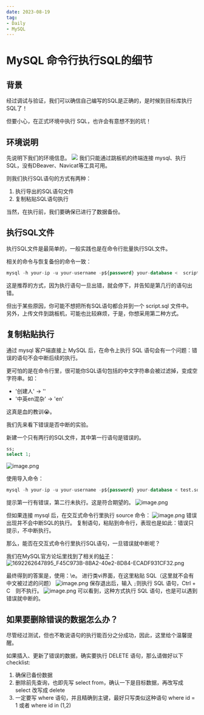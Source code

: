 ```yaml
---
date: 2023-08-19
tag:
- Daily
- MySQL
---
```


# MySQL 命令行执行SQL的细节
## 背景
经过调试与验证，我们可以确信自己编写的SQL是正确的，是时候到目标库执行SQL了！

但要小心，在正式环境中执行 SQL，也许会有意想不到的坑！
## 环境说明
先说明下我们的环境信息。
![](https://cdn.nlark.com/yuque/0/2023/jpeg/160590/1692321838318-b353f14d-13d0-432e-a05b-9fbcd3c1dd1f.jpeg)
我们只能通过跳板机的终端连接 mysql、执行SQL，没有DBeaver、Navicat等工具可用。

则我们执行SQL语句的方式有两种：

1. 执行导出的SQL语句文件
2. 复制粘贴SQL语句执行

当然，在执行前，我们要确保已进行了数据备份。
## 执行SQL文件
执行SQL文件是最简单的，一般实践也是在命令行批量执行SQL文件。

相关的命令与恢复备份的命令一致：
```sql
mysql -h your-ip -u your-username -p${password} your-database <  script.sql
```

这是推荐的方式，因为执行语句一旦出错，就会停下，并告知是第几行的语句出错。

但出于某些原因，你可能不想把所有SQL语句都合并到一个 script.sql 文件中。
另外，上传文件到跳板机，可能也比较麻烦，于是，你想采用第二种方式。
## 复制粘贴执行
通过 mysql 客户端直接上 MySQL 后，在命令上执行 SQL 语句会有一个问题：错误的语句不会中断后续的执行。

更可怕的是在命令行里，很可能你SQL语句包括的中文字符串会被过滤掉，变成空字符串。如：

- '创建人' -> ''
- '中英en混杂' -> 'en'

这真是血的教训😭。

我们先来看下错误是否中断的实验。

新建一个只有两行的SQL文件，其中第一行语句是错误的。
```sql
ss;
select 1;
```
![image.png](https://cdn.nlark.com/yuque/0/2023/png/160590/1692263770642-5487130c-27ed-4e08-9e89-24755194f7ed.png#averageHue=%2325201f&clientId=u8518c5e1-f517-4&from=paste&height=95&id=u7d36cf79&originHeight=95&originWidth=711&originalType=binary&ratio=1&rotation=0&showTitle=false&size=17911&status=done&style=none&taskId=uf9a5b8a2-43eb-430b-8369-b75ec29e464&title=&width=711)

使用导入命令：
```sql
mysql -h your-ip -u your-username -p${password} your-database < test.sql
```

提示第一行有错误，第二行未执行。这是符合期望的。
![image.png](https://cdn.nlark.com/yuque/0/2023/png/160590/1692263858957-62a01998-d47a-4fa9-b2a9-b83c5a3be764.png#averageHue=%232b2524&clientId=u8518c5e1-f517-4&from=paste&height=114&id=u47128a74&originHeight=114&originWidth=1411&originalType=binary&ratio=1&rotation=0&showTitle=false&size=73161&status=done&style=none&taskId=u28bab588-0fbf-4d2c-9492-bfbd78a6d1c&title=&width=1411)

但如果连接 mysql 后，在交互式命令行里执行 source 命令：
![image.png](https://cdn.nlark.com/yuque/0/2023/png/160590/1692263665731-d9bdde27-6522-4cd3-9c82-4f5c7a0ead79.png#averageHue=%23231e1e&clientId=u8518c5e1-f517-4&from=paste&height=289&id=u80ad833f&originHeight=289&originWidth=1438&originalType=binary&ratio=1&rotation=0&showTitle=false&size=108938&status=done&style=none&taskId=u7b6c2e62-1f4f-4f95-8735-5ca1a6bc86a&title=&width=1438)
错误出现并不会中断SQL的执行。
复制语句，粘贴到命令行，表现也是如此：错误只提示，不中断执行。

那么，能否在交互式命令行里执行SQL语句，一旦错误就中断呢？

我们在MySQL官方论坛里找到了相关的[帖子](https://bugs.mysql.com/bug.php?id=35634)：
![1692262647895_F45C973B-8BA2-40e2-8D84-ECADF931CF32.png](https://cdn.nlark.com/yuque/0/2023/png/160590/1692262908887-64d86cd8-c2e9-4b50-b341-75a28a509d94.png#averageHue=%23fdfbfa&clientId=u8518c5e1-f517-4&from=paste&height=811&id=z6mwq&originHeight=811&originWidth=1120&originalType=binary&ratio=1&rotation=0&showTitle=false&size=130390&status=done&style=none&taskId=u8c60f521-0a35-4921-8c57-daa61948532&title=&width=1120)

最终得到的答案是，使用：\e。
进行类vi界面，在这里粘贴 SQL（这里就不会有中文被过滤的问题）
![image.png](https://cdn.nlark.com/yuque/0/2023/png/160590/1692263386275-ba3e4365-f45e-435e-a269-05c5d92dfa16.png#averageHue=%231f1b1b&clientId=u8518c5e1-f517-4&from=paste&height=709&id=udf4b87ef&originHeight=709&originWidth=979&originalType=binary&ratio=1&rotation=0&showTitle=false&size=25751&status=done&style=none&taskId=u8cd47126-86db-4f11-ad2b-d5995131e1e&title=&width=979)
保存退出后，输入 `;`则执行 SQL 语句，Ctrl + C　则不执行。
![image.png](https://cdn.nlark.com/yuque/0/2023/png/160590/1692263595582-2f5a733e-ea75-47b1-b128-f76ecf7a1cda.png#averageHue=%23282221&clientId=u8518c5e1-f517-4&from=paste&height=278&id=u194bf767&originHeight=278&originWidth=1422&originalType=binary&ratio=1&rotation=0&showTitle=false&size=122860&status=done&style=none&taskId=uaa27006c-7ef1-48b4-b2b9-a3a75620766&title=&width=1422)
可以看到，这种方式执行 SQL 语句，也是可以遇到错误就中断的。
## 如果要删除错误的数据怎么办？
尽管经过测试，但也不敢说语句的执行能百分之分成功，因此，这里给个温馨提醒。

如果插入、更新了错误的数据，确实要执行 DELETE 语句，那么请做好以下 checklist:

1. 确保已备份数据
2. 删除前先查询，也即先写 select from，确认一下是目标数据，再改写成 select 改写成 delete
3. 一定要写 where 语句，并且精确到主键，最好只写类似这种语句 where id = 1 或者 where id in (1,2)
